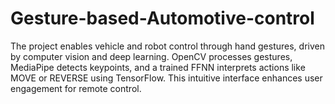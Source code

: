 # Gesture-based-Automotive-control
The project enables vehicle and robot control through hand gestures, driven by computer vision and deep learning. OpenCV processes gestures, MediaPipe detects keypoints, and a trained FFNN interprets actions like MOVE or REVERSE using TensorFlow. This intuitive interface enhances user engagement for remote control.
